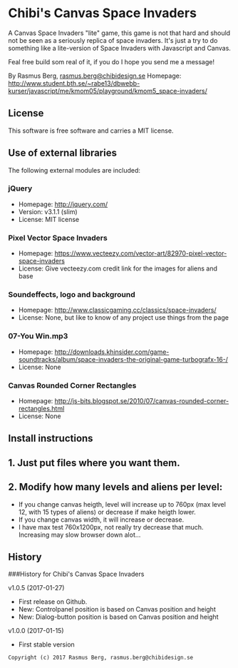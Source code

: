Chibi's Canvas Space Invaders
=============================

A Canvas Space Invaders "lite" game, this game is not that hard and should not be seen as a seriously replica of space invaders.
It's just a try to do something like a lite-version of Space Invaders with Javascript and Canvas.

Feal free build som real of it, if you do I hope you send me a message!


By Rasmus Berg, rasmus.berg@chibidesign.se
Homepage: http://www.student.bth.se/~rabe13/dbwebb-kurser/javascript/me/kmom05/playground/kmom5_space-invaders/

License
------------------

This software is free software and carries a MIT license.


Use of external libraries
-----------------------------------

The following external modules are included:

### jQuery
* Homepage: http://jquery.com/
* Version: v3.1.1 (slim)
* License: MIT license

### Pixel Vector Space Invaders
* Homepage: https://www.vecteezy.com/vector-art/82970-pixel-vector-space-invaders
* License: Give vecteezy.com credit link for the images for aliens and base

### Soundeffects, logo and background
* Homepage: http://www.classicgaming.cc/classics/space-invaders/
* License: None, but like to know of any project use things from the page

### 07-You Win.mp3
* Homepage: http://downloads.khinsider.com/game-soundtracks/album/space-invaders-the-original-game-turbografx-16-/
* License: None

### Canvas Rounded Corner Rectangles
* Homepage: http://js-bits.blogspot.se/2010/07/canvas-rounded-corner-rectangles.html
* License: None


Install instructions
--------------------

## 1. Just put files where you want them.

## 2. Modify how many levels and aliens per level:
* If you change canvas heigth, level will increase up to 760px (max level 12, with 15 types of aliens) or decrease if make heigth lower.
* If you change canvas width, it will increase or decrease.
* I have max test 760x1200px, not really try decrease that much. Increasing may slow browser down alot...


History
-----------------------------------

###History for Chibi's Canvas Space Invaders 

v1.0.5 (2017-01-27)

* First release on Github.
* New: Controlpanel position is based on Canvas position and height
* New: Dialog-button position is based on Canvas position and height

v1.0.0 (2017-01-15)

* First stable version

```
Copyright (c) 2017 Rasmus Berg, rasmus.berg@chibidesign.se
```
